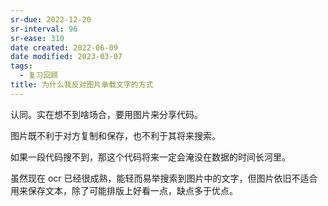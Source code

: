```yaml
---
sr-due: 2022-12-20
sr-interval: 96
sr-ease: 310
date created: 2022-06-09
date modified: 2023-03-07
tags:
  - 复习回顾
title: 为什么我反对图片承载文字的方式
---
```


认同。实在想不到啥场合，要用图片来分享代码。

图片既不利于对方复制和保存，也不利于其将来搜索。

如果一段代码搜不到，那这个代码将来一定会淹没在数据的时间长河里。

虽然现在 ocr 已经很成熟，能轻而易举搜索到图片中的文字，但图片依旧不适合用来保存文本，除了可能排版上好看一点，缺点多于优点。
